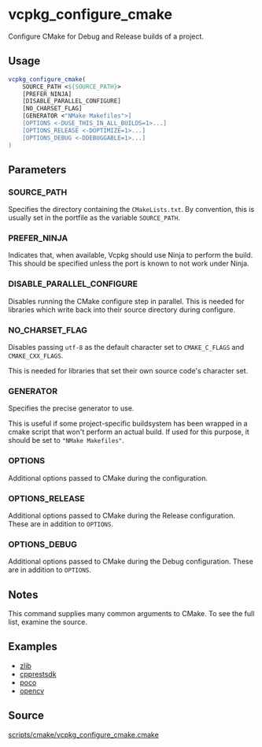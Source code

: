 # vcpkg_configure_cmake

Configure CMake for Debug and Release builds of a project.

## Usage
```cmake
vcpkg_configure_cmake(
    SOURCE_PATH <${SOURCE_PATH}>
    [PREFER_NINJA]
    [DISABLE_PARALLEL_CONFIGURE]
    [NO_CHARSET_FLAG]
    [GENERATOR <"NMake Makefiles">]
    [OPTIONS <-DUSE_THIS_IN_ALL_BUILDS=1>...]
    [OPTIONS_RELEASE <-DOPTIMIZE=1>...]
    [OPTIONS_DEBUG <-DDEBUGGABLE=1>...]
)
```

## Parameters
### SOURCE_PATH
Specifies the directory containing the `CMakeLists.txt`.
By convention, this is usually set in the portfile as the variable `SOURCE_PATH`.

### PREFER_NINJA
Indicates that, when available, Vcpkg should use Ninja to perform the build.
This should be specified unless the port is known to not work under Ninja.

### DISABLE_PARALLEL_CONFIGURE
Disables running the CMake configure step in parallel.
This is needed for libraries which write back into their source directory during configure.

### NO_CHARSET_FLAG
Disables passing `utf-8` as the default character set to `CMAKE_C_FLAGS` and `CMAKE_CXX_FLAGS`.

This is needed for libraries that set their own source code's character set.

### GENERATOR
Specifies the precise generator to use.

This is useful if some project-specific buildsystem has been wrapped in a cmake script that won't perform an actual build.
If used for this purpose, it should be set to `"NMake Makefiles"`.

### OPTIONS
Additional options passed to CMake during the configuration.

### OPTIONS_RELEASE
Additional options passed to CMake during the Release configuration. These are in addition to `OPTIONS`.

### OPTIONS_DEBUG
Additional options passed to CMake during the Debug configuration. These are in addition to `OPTIONS`.

## Notes
This command supplies many common arguments to CMake. To see the full list, examine the source.

## Examples

* [zlib](https://github.com/Microsoft/vcpkg/blob/master/ports/zlib/portfile.cmake)
* [cpprestsdk](https://github.com/Microsoft/vcpkg/blob/master/ports/cpprestsdk/portfile.cmake)
* [poco](https://github.com/Microsoft/vcpkg/blob/master/ports/poco/portfile.cmake)
* [opencv](https://github.com/Microsoft/vcpkg/blob/master/ports/opencv/portfile.cmake)

## Source
[scripts/cmake/vcpkg_configure_cmake.cmake](https://github.com/Microsoft/vcpkg/blob/master/scripts/cmake/vcpkg_configure_cmake.cmake)
